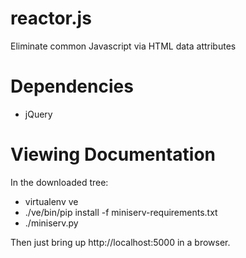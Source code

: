 reactor.js
==========

Eliminate common Javascript via HTML data attributes

Dependencies
============

 * jQuery

Viewing Documentation
=====================

In the downloaded tree:

 * virtualenv ve
 * ./ve/bin/pip install -f miniserv-requirements.txt
 * ./miniserv.py

Then just bring up http://localhost:5000 in a browser.

